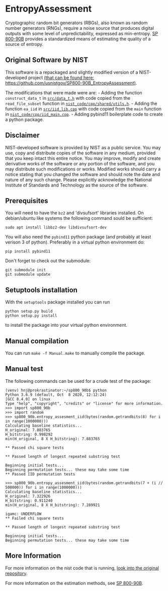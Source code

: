 # EntropyAssessment

Cryptographic random bit generators (RBGs), also known as random number generators (RNGs), require a noise source that produces digital outputs with some level of unpredictability, expressed as min-entropy. [SP 800-90B](https://nvlpubs.nist.gov/nistpubs/SpecialPublications/NIST.SP.800-90B.pdf) provides a standardized means of estimating the quality of a source of entropy.

## Original Software by NIST

This software is a repackaged and slightly modified version of a NIST-developed project [(that can be found here: https://github.com/usnistgov/SP800-90B_EntropyAssessment)](https://github.com/usnistgov/SP800-90B_EntropyAssessment).

The modifications that were made were are:
    - Adding the function `construct_data_t` in [`src/data_t.h`](src/data_t.h) with code copied from the `read_file_subset` function in [`nist_code/cpp/shared/utils.h`](nist_code/cpp/shared/utils.h).
    - Adding the function `ea_iid` in [`src/iid_lib.cpp`](src/iid_lib.cpp) with code copied from the `main` function in [`nist_code/cpp/iid_main.cpp`](nist_code/cpp/iid_main.cpp).
    - Adding pybind11 boilerplate code to create a python package.

## Disclaimer

NIST-developed software is provided by NIST as a public service. You may use, copy and distribute copies of the software in any medium, provided that you keep intact this entire notice. You may improve, modify and create derivative works of the software or any portion of the software, and you may distribute such modifications or works. Modified works should carry a notice stating that you changed the software and should note the date and nature of any such change. Please explicitly acknowledge the National Institute of Standards and Technology as the source of the software.

## Prerequisites

You will need to have the `bz2` and 'divsufsort' libraries installed.
On debian/ubuntu like systems the following command sould be sufficient:
```
sudo apt install libbz2-dev libdivsufsort-dev
```

You will also need the `pybind11` python package (and probably at least verison 3 of python).
Preferably in a virtual python environment do:
```
pip install pybind11
```

Don't forget to check out the submodule:
```
git submodule init
git submodule update
```

## Setuptools installation

With the `setuptools` package installed you can run
```
python setup.py build
python setup.py install
```
to install the package into your virtual python environment.

## Manual compilation

You can run `make -f Manual.make` to manually compile the package.

## Manual test

The following commands can be used for a crude test of the package:
```
(venv) hnj@prokrastinator:~/sp800_90b$ python
Python 3.6.9 (default, Oct  8 2020, 12:12:24) 
[GCC 8.4.0] on linux
Type "help", "copyright", "credits" or "license" for more information.
>>> import sp800_90b
>>> import random
>>> sp800_90b.entropy_assesment_iid(bytes(random.getrandbits(8) for i in range(1000000)))
Calculating baseline statistics...
H_original: 7.883765
H_bitstring: 0.998292
min(H_original, 8 X H_bitstring): 7.883765

** Passed chi square tests

** Passed length of longest repeated substring test

Beginning initial tests...
Beginning permutation tests... these may take some time
** Passed IID permutation tests

>>> sp800_90b.entropy_assesment_iid(bytes(random.getrandbits(7 + (i // 500000)) for i in range(1000000)))
Calculating baseline statistics...
H_original: 7.322926
H_bitstring: 0.911240
min(H_original, 8 X H_bitstring): 7.289921

igamc: UNDERFLOW
** Failed chi square tests

** Passed length of longest repeated substring test

Beginning initial tests...
Beginning permutation tests... these may take some time
```

## More Information

For more information on the nist code that is running, [look into the original repository](https://github.com/usnistgov/SP800-90B_EntropyAssessment).

For more information on the estimation methods, see [SP 800-90B](https://nvlpubs.nist.gov/nistpubs/SpecialPublications/NIST.SP.800-90B.pdf).

